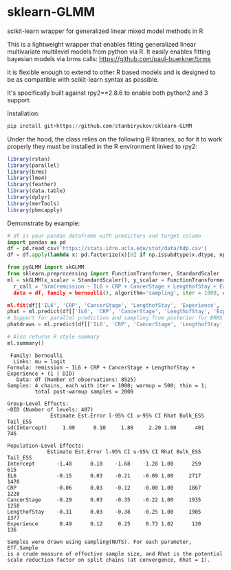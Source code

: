 # sklearn-GLMM
scikit-learn wrapper for generalized linear mixed model methods in R

This is a lightweight wrapper that enables fitting generalized linear multivariate multilevel models from python via R.
It easily enables fitting bayesian models via brms calls: https://github.com/paul-buerkner/brms

It is flexible enough to extend to other R based models and is designed to be as compatible with scikit-learn syntax as possible.

It's specifically built against rpy2==2.8.6 to enable both python2 and 3 support.

Installation:
```python
pip install git+https://github.com/stanbiryukov/sklearn-GLMM
```


Under the hood, the class relies on the following R libraries, so for it to work properly they must be installed in the R environment linked to rpy2:
```R
library(rstan)
library(parallel)
library(brms)
library(lme4)
library(feather)
library(data.table)
library(dplyr)
library(merTools)
library(pbmcapply)
```

Demonstrate by example:
```python
# df is your pandas dataframe with predictors and target column
import pandas as pd
df = pd.read_csv('https://stats.idre.ucla.edu/stat/data/hdp.csv')
df = df.apply(lambda x: pd.factorize(x)[0] if np.issubdtype(x.dtype, np.number) is False else x) # factorize some columns

from pyGLMM import skGLMM
from sklearn.preprocessing import FunctionTransformer, StandardScaler
ml = skGLMM(x_scalar = StandardScaler(), y_scalar = FunctionTransformer(validate=True), 
  r_call = "brm(remission ~ IL6 + CRP + CancerStage + LengthofStay + Experience + (1 | DID), 
  data = df, family = bernoulli(), algorithm='sampling', iter = 1000, chains = 4, cores = 4)")

ml.fit(df[['IL6', 'CRP', 'CancerStage', 'LengthofStay', 'Experience', 'DID']], df['remission'])
phat = ml.predict(df[['IL6', 'CRP', 'CancerStage', 'LengthofStay', 'Experience', 'DID']])
# Support for parallel prediction and sampling from posterior for BRMS and LME4 models
phatdraws = ml.predict(df[['IL6', 'CRP', 'CancerStage', 'LengthofStay', 'Experience', 'DID']], n_draws=1000, parallel=True)

# Also returns R style summary
ml.summary()
```
```
 Family: bernoulli 
  Links: mu = logit 
Formula: remission ~ IL6 + CRP + CancerStage + LengthofStay + Experience + (1 | DID) 
   Data: df (Number of observations: 8525) 
Samples: 4 chains, each with iter = 1000; warmup = 500; thin = 1;
         total post-warmup samples = 2000

Group-Level Effects: 
~DID (Number of levels: 407) 
              Estimate Est.Error l-95% CI u-95% CI Rhat Bulk_ESS Tail_ESS
sd(Intercept)     1.99      0.10     1.80     2.20 1.00      401      746

Population-Level Effects: 
             Estimate Est.Error l-95% CI u-95% CI Rhat Bulk_ESS Tail_ESS
Intercept       -1.48      0.10    -1.68    -1.28 1.00      259      615
IL6             -0.15      0.03    -0.21    -0.09 1.00     2717     1470
CRP             -0.06      0.03    -0.12    -0.00 1.00     1867     1228
CancerStage     -0.29      0.03    -0.35    -0.22 1.00     1935     1258
LengthofStay    -0.31      0.03    -0.38    -0.25 1.00     1905     1377
Experience       0.49      0.12     0.25     0.73 1.02      130      136

Samples were drawn using sampling(NUTS). For each parameter, Eff.Sample 
is a crude measure of effective sample size, and Rhat is the potential 
scale reduction factor on split chains (at convergence, Rhat = 1).
```
